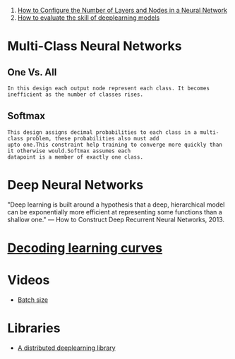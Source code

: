 1. [How to Configure the Number of Layers and Nodes in a Neural Network](https://machinelearningmastery.com/how-to-configure-the-number-of-layers-and-nodes-in-a-neural-network/)
2. [How to evaluate the skill of deeplearning models](https://machinelearningmastery.com/evaluate-skill-deep-learning-models/)


# Multi-Class Neural Networks
  ## One Vs. All
    In this design each output node represent each class. It becomes inefficient as the number of classes rises.
  ## Softmax
    This design assigns decimal probabilities to each class in a multi-class problem, these probabilities also must add
    upto one.This constraint help training to converge more quickly than it otherwise would.Softmax assumes each
    datapoint is a member of exactly one class.
    
# Deep Neural Networks
  "Deep learning is built around a hypothesis that a deep, hierarchical model can be exponentially more efficient at representing some functions than a shallow one."
                                                                                                              — How to Construct Deep Recurrent Neural Networks, 2013.

# [Decoding learning curves](https://machinelearningmastery.com/learning-curves-for-diagnosing-machine-learning-model-performance/)

# Videos
 - [Batch size](https://www.youtube.com/watch?v=U4WB9p6ODjM)

# Libraries
 + [A distributed deeplearning library](https://singa.apache.org/)
